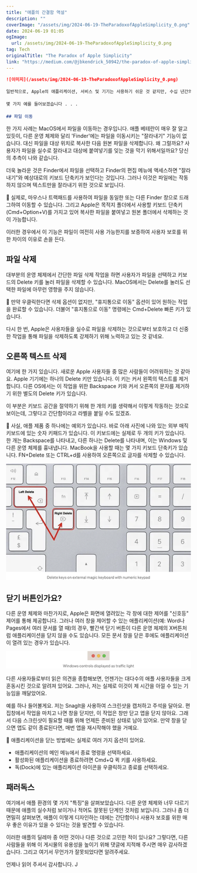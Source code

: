 ```yaml
---
title: "애플의 간결함 역설"
description: ""
coverImage: "/assets/img/2024-06-19-TheParadoxofAppleSimplicity_0.png"
date: 2024-06-19 01:05
ogImage: 
  url: /assets/img/2024-06-19-TheParadoxofAppleSimplicity_0.png
tag: Tech
originalTitle: "The Paradox of Apple Simplicity"
link: "https://medium.com/@jbkendrick_50942/the-paradox-of-apple-simplicity-7db7020be28f"
---
```



```markdown
![이미지](/assets/img/2024-06-19-TheParadoxofAppleSimplicity_0.png)

일반적으로, Apple의 애플리케이션, 서비스 및 기기는 사용하기 쉬운 것 같지만, 수십 년간의 DOS, Windows 및 ChromeOS 사용 경험 이후 Apple이 몇 가지 간단한 것을 얼마나 어렵게 만들었는지 종종 놀랍습니다. 그러나 Apple이 그런 선택을 한 이유가 있는지, 그리고 이러한 차이가 실제로 개선인지 알아볼 필요가 있습니다.

몇 가지 예를 들어보겠습니다 . . .

## 파일 이동
```

<div class="content-ad"></div>

한 가지 사례는 MacOS에서 파일을 이동하는 경우입니다. 애플 베테란이 매우 잘 알고 있듯이, 다른 운영 체제와 달리 'Finder'에는 파일을 이동시키는 "잘라내기" 기능이 없습니다. 대신 파일을 대상 위치로 복사한 다음 원본 파일을 삭제합니다. 왜 그럴까요? 사용자가 파일을 실수로 잘라내고 대상에 붙여넣기를 잊는 것을 막기 위해서일까요? 당신의 추측이 나와 같습니다.

더욱 놀라운 것은 Finder에서 파일을 선택하고 Finder의 편집 메뉴에 액세스하면 "잘라내기"와 예상대로의 키보드 단축키가 보인다는 것입니다. 그러나 이것은 파일에는 작동하지 않으며 텍스트만을 잘라내기 위한 것으로 보입니다.

🍎 실제로, 마우스나 트랙패드를 사용하여 파일을 동일한 또는 다른 Finder 창으로 드래그하여 이동할 수 있습니다. 그리고 Apple은 목적지 폴더에서 사용할 키보드 단축키 (Cmd+Option+V)를 가지고 있어 복사한 파일을 붙여넣고 원본 폴더에서 삭제하는 것이 가능합니다.

<div class="content-ad"></div>

이러한 경우에서 이 기능은 파일이 여전히 사용 가능한지를 보증하여 사용자 보호를 위한 차이의 이유로 손을 든다.

## 파일 삭제

대부분의 운영 체제에서 간단한 파일 삭제 작업을 하면 사용자가 파일을 선택하고 키보드의 Delete 키를 눌러 파일을 삭제할 수 있습니다. MacOS에서는 Delete를 눌러도 선택한 파일에 아무런 영향을 주지 않습니다.

🍎 만약 우클릭한다면 삭제 옵션이 없지만, "휴지통으로 이동" 옵션이 있어 원하는 작업을 완료할 수 있습니다. 더불어 "휴지통으로 이동" 명령에는 Cmd+Delete 빠른 키가 있습니다.

<div class="content-ad"></div>

다시 한 번, Apple은 사용자들을 실수로 파일을 삭제하는 것으로부터 보호하고 더 신중한 작업을 통해 파일을 삭제하도록 강제하기 위해 노력하고 있는 것 같네요.

## 오른쪽 텍스트 삭제

여기에 한 가지 있습니다. 새로운 Apple 사용자들 중 많은 사람들이 어려워하는 것 같아요. Apple 기기에는 하나의 Delete 키만 있습니다. 이 키는 커서 왼쪽의 텍스트를 제거합니다. 다른 OS에서는 이 작업을 위한 Backspace 키와 커서 오른쪽의 문자를 제거하기 위한 별도의 Delete 키가 있습니다.

이 부분은 키보드 공간을 절약하기 위해 한 개의 키를 생략해서 이렇게 작동하는 것으로 보이는데, 그렇다고 간단함이라고 라벨을 붙일 수도 있겠죠.

<div class="content-ad"></div>

🍎 사실, 애플 제품 중 하나에는 예외가 있습니다. 바로 아래 사진에 나와 있는 외부 매직 키보드에 있는 숫자 키패드가 있습니다. 이 키보드에는 실제로 두 개의 키가 있습니다. 한 개는 Backspace를 나타내고, 다른 하나는 Delete를 나타내며, 이는 Windows 및 다른 운영 체제를 흉내냅니다. MacBook을 사용할 때는 몇 가지 키보드 단축키가 있습니다. FN+Delete 또는 CTRL+d를 사용하여 오른쪽으로 글자를 삭제할 수 있습니다.

![이미지](/assets/img/2024-06-19-TheParadoxofAppleSimplicity_2.png)

## 닫기 버튼인가요?

다른 운영 체제와 마찬가지로, Apple은 화면에 열려있는 각 창에 대한 제어를 "신호등" 제어를 통해 제공합니다. 그러나 여러 창을 제어할 수 있는 애플리케이션(예: Word나 Pages에서 여러 문서를 열 때)의 경우, 빨간색 닫기 버튼이 다른 운영 체제의 X버튼처럼 애플리케이션을 닫지 않을 수도 있습니다. 모든 문서 창을 닫은 후에도 애플리케이션이 열려 있는 경우가 있습니다.

<div class="content-ad"></div>

![파라독스](/assets/img/2024-06-19-TheParadoxofAppleSimplicity_3.png)

다른 사용자들로부터 읽은 의견을 종합해보면, 언젠가는 대다수의 애플 사용자들을 크게 혼동시킨 것으로 알려져 있어요. 그러나, 저는 실제로 이것이 제 시간을 아낄 수 있는 기능임을 깨달았어요.

예를 하나 들어볼게요. 저는 SnagIt을 사용하여 스크린샷을 캡처하고 주석을 달아요. 편집창에서 작업을 마치고 나면 창을 닫지만, 이 작업은 창만 닫고 앱을 닫지 않아요. 그래서 다음 스크린샷이 필요할 때를 위해 언제든 준비된 상태로 남아 있어요. 만약 창을 닫으면 앱도 같이 종료된다면, 매번 앱을 재시작해야 했을 거예요.

🍎 애플리케이션을 닫는 방법에는 실제로 여러 가지 옵션이 있어요.

<div class="content-ad"></div>

- 애플리케이션의 메인 메뉴에서 종료 명령을 선택하세요.
- 활성화된 애플리케이션을 종료하려면 Cmd+Q 퀵 키를 사용하세요.
- 독(Dock)에 있는 애플리케이션 아이콘을 우클릭하고 종료를 선택하세요.

## 패러독스

여기에서 애플 환경의 몇 가지 "특징"을 살펴보았습니다. 다른 운영 체제와 너무 다르기 때문에 애플의 실수처럼 보이거나 적어도 잘못된 단계인 것처럼 보입니다. 그러나 좀 더 면밀히 살펴보면, 애플이 이렇게 디자인하는 데에는 간단함이나 사용자 보호를 위한 매우 좋은 이유가 있을 수 있다는 것을 발견할 수 있습니다.

이러한 애플의 딜레마 중 어떤 것이나 다른 것으로 고민한 적이 있나요? 그렇다면, 다른 사람들을 위해 이 게시물의 유용성을 높이기 위해 댓글에 지적해 주시면 매우 감사하겠습니다. 그리고 여기서 무언가가 잘못되었다면 알려주세요.

<div class="content-ad"></div>

언제나 읽어 주셔서 감사합니다. J